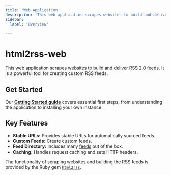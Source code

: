 ```yaml
---
title: 'Web Application'
description: 'This web application scrapes websites to build and deliver RSS 2.0 feeds. It is a powerful tool for creating custom RSS feeds.'
sidebar:
  label: 'Overview'

---
```


# html2rss-web

This web application scrapes websites to build and deliver RSS 2.0 feeds. It is a powerful tool for creating custom RSS feeds.

## Get Started

Our **[Getting Started guide](/web-application/getting-started)** covers essential first steps, from understanding the application to installing your own instance.

## Key Features

- **Stable URLs:** Provides stable URLs for automatically sourced feeds.
- **Custom Feeds:** Create custom feeds.
- **Feed Directory:** Includes many [feeds](https://github.com/html2rss/html2rss-configs) out of the box.
- **Caching:** Handles request caching and sets HTTP headers.

The functionality of scraping websites and building the RSS feeds is provided by the Ruby gem [`html2rss`](https://github.com/html2rss/html2rss).
